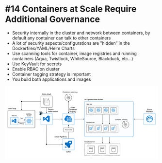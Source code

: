 # #14 Containers at Scale Require Additional Governance
- Security internally in the cluster and network between containers, by default any container can talk to other containers
- A lot of security aspects/configurations are ”hidden” in the Dockerfiles/YAML/Helm Charts
- Use scanning tools for container, image registries and running containers (Aqua, Twistlock, WhiteSource, Blackduck, etc...)
- Use KeyVault for secrets
- Enable RBAC on cluster
- Container tagging strategy is important
- You build both applications and images

![devops][devops]

[devops]:  /images/14-devops-containers.png "DevOps Containers"
